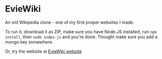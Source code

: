 # EvieWiki
An old Wikipedia clone - one of my first proper websites I made.

To run it, download it as ZIP, make sure you have Node.JS installed, run `npm install`, then `node index.js` and you're done.
Thought make sure you add a mongo key somewhere.

Or, try the website at [EvieWiki website](https://eviewiki.repl.co)
